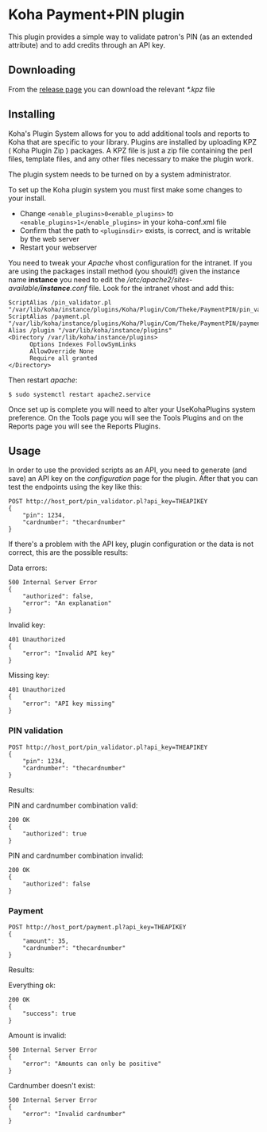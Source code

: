 # Koha Payment+PIN plugin

This plugin provides a simple way to validate patron's PIN (as an extended attribute) and to add credits through an API key.

## Downloading

From the [release page](https://github.com/thekesolutions/koha-plugin-payment-pin/releases) you can download the relevant _*.kpz_ file


## Installing

Koha's Plugin System allows for you to add additional tools and reports to Koha that are specific to your library. Plugins are installed by uploading KPZ ( Koha Plugin Zip ) packages. A KPZ file is just a zip file containing the perl files, template files, and any other files necessary to make the plugin work.

The plugin system needs to be turned on by a system administrator.

To set up the Koha plugin system you must first make some changes to your install.

* Change `<enable_plugins>0<enable_plugins>` to `<enable_plugins>1</enable_plugins>` in your koha-conf.xml file
* Confirm that the path to `<pluginsdir>` exists, is correct, and is writable by the web server
* Restart your webserver

You need to tweak your _Apache_ vhost configuration for the intranet. If you are using the packages
install method (you should!) given the instance name **instance** you need to edit the
_/etc/apache2/sites-available/**instance**.conf_ file. Look for the intranet vhost and add this:

```
ScriptAlias /pin_validator.pl "/var/lib/koha/instance/plugins/Koha/Plugin/Com/Theke/PaymentPIN/pin_validator.pl"
ScriptAlias /payment.pl "/var/lib/koha/instance/plugins/Koha/Plugin/Com/Theke/PaymentPIN/payment.pl"
Alias /plugin "/var/lib/koha/instance/plugins"
<Directory /var/lib/koha/instance/plugins>
      Options Indexes FollowSymLinks
      AllowOverride None
      Require all granted
</Directory>
```

Then restart _apache_:
```
$ sudo systemctl restart apache2.service
```

Once set up is complete you will need to alter your UseKohaPlugins system preference. On the Tools page you will see the Tools Plugins and on the Reports page you will see the Reports Plugins.

## Usage

In order to use the provided scripts as an API, you need to generate (and save) an API key on the _configuration_ page for the plugin.
After that you can test the endpoints using the key like this:

```
POST http://host_port/pin_validator.pl?api_key=THEAPIKEY
{
    "pin": 1234,
    "cardnumber": "thecardnumber"
}
```

If there's a problem with the API key, plugin configuration or the data is not correct, this are the possible results:

Data errors:
```
500 Internal Server Error
{
    "authorized": false,
    "error": "An explanation"
}
```

Invalid key:
```
401 Unauthorized
{
    "error": "Invalid API key"
}
```

Missing key:
```
401 Unauthorized
{
    "error": "API key missing"
}
```

### PIN validation

```
POST http://host_port/pin_validator.pl?api_key=THEAPIKEY
{
    "pin": 1234,
    "cardnumber": "thecardnumber"
}
```

Results:

PIN and cardnumber combination valid:
```
200 OK
{
    "authorized": true
}
```

PIN and cardnumber combination invalid:
```
200 OK
{
    "authorized": false
}
```

### Payment

```
POST http://host_port/payment.pl?api_key=THEAPIKEY
{
    "amount": 35,
    "cardnumber": "thecardnumber"
}
```

Results:

Everything ok:
```
200 OK
{
    "success": true
}
```

Amount is invalid:
```
500 Internal Server Error
{
    "error": "Amounts can only be positive"
}
```

Cardnumber doesn't exist:
```
500 Internal Server Error
{
    "error": "Invalid cardnumber"
}
```
